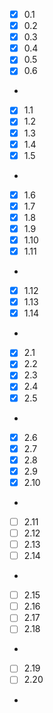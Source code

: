 - [x] 0.1  
- [x] 0.2
- [x] 0.3 
- [x] 0.4
- [x] 0.5
- [x] 0.6
-
- [x] 1.1  
- [x] 1.2
- [x] 1.3 
- [x] 1.4
- [x] 1.5
-
- [x] 1.6
- [x] 1.7
- [x] 1.8
- [x] 1.9
- [x] 1.10
- [x] 1.11
-
- [x] 1.12
- [x] 1.13
- [x] 1.14
-
- [x] 2.1  
- [x] 2.2
- [x] 2.3 
- [x] 2.4
- [x] 2.5
-
- [x] 2.6
- [x] 2.7
- [x] 2.8
- [x] 2.9
- [x] 2.10
-
- [ ] 2.11
- [ ] 2.12
- [ ] 2.13
- [ ] 2.14
-
- [ ] 2.15
- [ ] 2.16
- [ ] 2.17
- [ ] 2.18
-
- [ ] 2.19
- [ ] 2.20
-